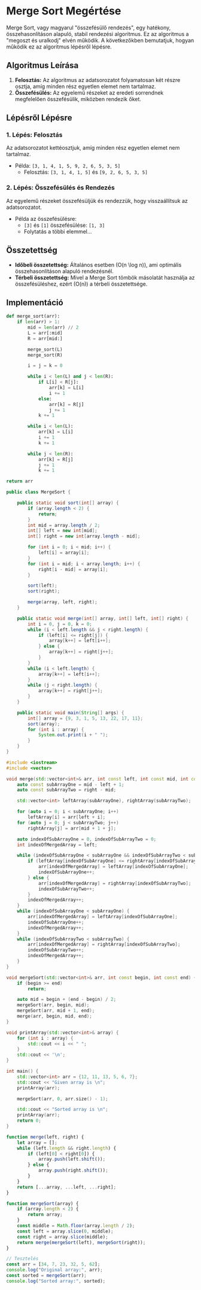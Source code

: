 # Merge Sort Megértése

Merge Sort, vagy magyarul "összefésülő rendezés", egy hatékony, összehasonlításon alapuló, stabil rendezési algoritmus. Ez az algoritmus a "megoszt és uralkodj" elvén működik. A következőkben bemutatjuk, hogyan működik ez az algoritmus lépésről lépésre.

## Algoritmus Leírása

1. **Felosztás:** Az algoritmus az adatsorozatot folyamatosan két részre osztja, amíg minden rész egyetlen elemet nem tartalmaz.
2. **Összefésülés:** Az egyelemű részeket az eredeti sorrendnek megfelelően összefésülik, miközben rendezik őket.

## Lépésről Lépésre

### 1. Lépés: Felosztás

Az adatsorozatot kettéosztjuk, amíg minden rész egyetlen elemet nem tartalmaz.

- Példa: `[3, 1, 4, 1, 5, 9, 2, 6, 5, 3, 5]`
    - Felosztás: `[3, 1, 4, 1, 5]` és `[9, 2, 6, 5, 3, 5]`

### 2. Lépés: Összefésülés és Rendezés

Az egyelemű részeket összefésüljük és rendezzük, hogy visszaállítsuk az adatsorozatot.

- Példa az összefésülésre:
    - `[3]` és `[1]` összefésülése: `[1, 3]`
    - Folytatás a többi elemmel...

## Összetettség

- **Időbeli összetettség:** Általános esetben \(O(n \log n)\), ami optimális összehasonlításon alapuló rendezésnél.
- **Térbeli összetettség:** Mivel a Merge Sort tömbök másolatát használja az összefésüléshez, ezért \(O(n)\) a térbeli összetettsége.

## Implementáció

```python
def merge_sort(arr):
    if len(arr) > 1:
        mid = len(arr) // 2
        L = arr[:mid]
        R = arr[mid:]

        merge_sort(L)
        merge_sort(R)

        i = j = k = 0

        while i < len(L) and j < len(R):
            if L[i] < R[j]:
                arr[k] = L[i]
                i += 1
            else:
                arr[k] = R[j]
                j += 1
            k += 1

        while i < len(L):
            arr[k] = L[i]
            i += 1
            k += 1

        while j < len(R):
            arr[k] = R[j]
            j += 1
            k += 1

return arr
```

```java
public class MergeSort {

    public static void sort(int[] array) {
        if (array.length < 2) {
            return;
        }
        int mid = array.length / 2;
        int[] left = new int[mid];
        int[] right = new int[array.length - mid];

        for (int i = 0; i < mid; i++) {
            left[i] = array[i];
        }
        for (int i = mid; i < array.length; i++) {
            right[i - mid] = array[i];
        }

        sort(left);
        sort(right);

        merge(array, left, right);
    }

    public static void merge(int[] array, int[] left, int[] right) {
        int i = 0, j = 0, k = 0;
        while (i < left.length && j < right.length) {
            if (left[i] <= right[j]) {
                array[k++] = left[i++];
            } else {
                array[k++] = right[j++];
            }
        }
        while (i < left.length) {
            array[k++] = left[i++];
        }
        while (j < right.length) {
            array[k++] = right[j++];
        }
    }

    public static void main(String[] args) {
        int[] array = {9, 3, 1, 5, 13, 22, 17, 11};
        sort(array);
        for (int i : array) {
            System.out.print(i + " ");
        }
    }
}
```

```cpp
#include <iostream>
#include <vector>

void merge(std::vector<int>& arr, int const left, int const mid, int const right) {
    auto const subArrayOne = mid - left + 1;
    auto const subArrayTwo = right - mid;

    std::vector<int> leftArray(subArrayOne), rightArray(subArrayTwo);

    for (auto i = 0; i < subArrayOne; i++)
        leftArray[i] = arr[left + i];
    for (auto j = 0; j < subArrayTwo; j++)
        rightArray[j] = arr[mid + 1 + j];

    auto indexOfSubArrayOne = 0, indexOfSubArrayTwo = 0;
    int indexOfMergedArray = left;

    while (indexOfSubArrayOne < subArrayOne && indexOfSubArrayTwo < subArrayTwo) {
        if (leftArray[indexOfSubArrayOne] <= rightArray[indexOfSubArrayTwo]) {
            arr[indexOfMergedArray] = leftArray[indexOfSubArrayOne];
            indexOfSubArrayOne++;
        } else {
            arr[indexOfMergedArray] = rightArray[indexOfSubArrayTwo];
            indexOfSubArrayTwo++;
        }
        indexOfMergedArray++;
    }
    while (indexOfSubArrayOne < subArrayOne) {
        arr[indexOfMergedArray] = leftArray[indexOfSubArrayOne];
        indexOfSubArrayOne++;
        indexOfMergedArray++;
    }
    while (indexOfSubArrayTwo < subArrayTwo) {
        arr[indexOfMergedArray] = rightArray[indexOfSubArrayTwo];
        indexOfSubArrayTwo++;
        indexOfMergedArray++;
    }
}

void mergeSort(std::vector<int>& arr, int const begin, int const end) {
    if (begin >= end)
        return;

    auto mid = begin + (end - begin) / 2;
    mergeSort(arr, begin, mid);
    mergeSort(arr, mid + 1, end);
    merge(arr, begin, mid, end);
}

void printArray(std::vector<int>& array) {
    for (int i : array) {
        std::cout << i << " ";
    }
    std::cout << '\n';
}

int main() {
    std::vector<int> arr = {12, 11, 13, 5, 6, 7};
    std::cout << "Given array is \n";
    printArray(arr);

    mergeSort(arr, 0, arr.size() - 1);

    std::cout << "Sorted array is \n";
    printArray(arr);
    return 0;
}
```

```javascript
function merge(left, right) {
    let array = [];
    while (left.length && right.length) {
        if (left[0] < right[0]) {
            array.push(left.shift());
        } else {
            array.push(right.shift());
        }
    }
    return [...array, ...left, ...right];
}

function mergeSort(array) {
    if (array.length < 2) {
        return array;
    }
    const middle = Math.floor(array.length / 2);
    const left = array.slice(0, middle);
    const right = array.slice(middle);
    return merge(mergeSort(left), mergeSort(right));
}

// Tesztelés
const arr = [34, 7, 23, 32, 5, 62];
console.log("Original array:", arr);
const sorted = mergeSort(arr);
console.log("Sorted array:", sorted);
```
